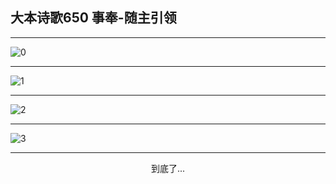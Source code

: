 
## 大本诗歌650 事奉-随主引领
        
<div id="aplayer0"></div>

---

<img alt="0" data-original="/data/d0649/0.png">

---

<img alt="1" data-original="/data/d0649/1.png">

---

<img alt="2" data-original="/data/d0649/2.png">

---

<img alt="3" data-original="/data/d0649/3.png">

---

<p style="text-align: center">到底了...</p>

<script src="/js/dist-view.js"></script>

<script>
MAIN.id = 'd0649';
        
const ap0 = new APlayer({
    container: document.getElementById('aplayer0'),
    volume: 1,
    loop: 'none',
    preload: 'none',
    audio: [{
        name: '大本诗歌650.mp3',
        artist: '大本诗歌',
        url: 'https://res.wx.qq.com/voice/getvoice?mediaid=MzI0NTk3MDM5M18yMjQ3NDk1ODY0',
        cover: '/favicon'
    }]
});
</script>

